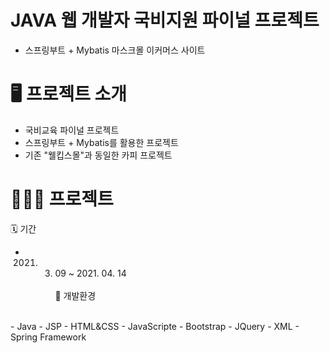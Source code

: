 # JAVA 웹 개발자 국비지원 파이널 프로젝트
- 스프링부트 + Mybatis 마스크몰 이커머스 사이트

# 🖥 프로젝트 소개
- 국비교육 파이널 프로젝트
- 스프링부트 + Mybatis를 활용한 프로젝트
- 기존 "웰킵스몰"과 동일한 카피 프로젝트

# 🧑🏻‍💻 프로젝트
🗓 기간 
<br>
- 2021. 03. 09 ~ 2021. 04. 14
<br><br>
🔨 개발환경
<br>
- Java
- JSP
- HTML&CSS
- JavaScripte
- Bootstrap
- JQuery
- XML
- Spring Framework

